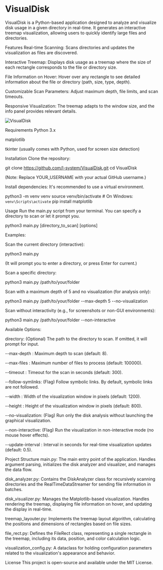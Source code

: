 # VisualDisk

VisualDisk is a Python-based application designed to analyze and visualize disk usage in a given directory in real-time. It generates an interactive treemap visualization, allowing users to quickly identify large files and directories.

Features
Real-time Scanning: Scans directories and updates the visualization as files are discovered.

Interactive Treemap: Displays disk usage as a treemap where the size of each rectangle corresponds to the file or directory size.

File Information on Hover: Hover over any rectangle to see detailed information about the file or directory (path, size, type, depth).

Customizable Scan Parameters: Adjust maximum depth, file limits, and scan timeouts.

Responsive Visualization: The treemap adapts to the window size, and the info panel provides relevant details.


![VisualDisk](https://github.com/user-attachments/assets/ca6e0b05-a6fc-4116-b31d-b349764f9eb6)


Requirements
Python 3.x

matplotlib

tkinter (usually comes with Python, used for screen size detection)

Installation
Clone the repository:

git clone https://github.com/l-system/VisualDisk.git
cd VisualDisk

(Note: Replace YOUR_USERNAME with your actual GitHub username.)

Install dependencies:
It's recommended to use a virtual environment.

python3 -m venv venv
source venv/bin/activate  # On Windows: `venv\Scripts\activate`
pip install matplotlib

Usage
Run the main.py script from your terminal. You can specify a directory to scan or let it prompt you.

python3 main.py [directory_to_scan] [options]

Examples:

Scan the current directory (interactive):

python3 main.py

(It will prompt you to enter a directory, or press Enter for current.)

Scan a specific directory:

python3 main.py /path/to/your/folder

Scan with a maximum depth of 5 and no visualization (for analysis only):

python3 main.py /path/to/your/folder --max-depth 5 --no-visualization

Scan without interactivity (e.g., for screenshots or non-GUI environments):

python3 main.py /path/to/your/folder --non-interactive

Available Options:

directory: (Optional) The path to the directory to scan. If omitted, it will prompt for input.

--max-depth <int>: Maximum depth to scan (default: 8).

--max-files <int>: Maximum number of files to process (default: 100000).

--timeout <int>: Timeout for the scan in seconds (default: 300).

--follow-symlinks: (Flag) Follow symbolic links. By default, symbolic links are not followed.

--width <int>: Width of the visualization window in pixels (default: 1200).

--height <int>: Height of the visualization window in pixels (default: 800).

--no-visualization: (Flag) Run only the disk analysis without launching the graphical visualization.

--non-interactive: (Flag) Run the visualization in non-interactive mode (no mouse hover effects).

--update-interval <float>: Interval in seconds for real-time visualization updates (default: 0.5).

Project Structure
main.py: The main entry point of the application. Handles argument parsing, initializes the disk analyzer and visualizer, and manages the data flow.

disk_analyzer.py: Contains the DiskAnalyzer class for recursively scanning directories and the RealTimeDataStreamer for sending file information in batches.

disk_visualizer.py: Manages the Matplotlib-based visualization. Handles rendering the treemap, displaying file information on hover, and updating the display in real-time.

treemap_layouter.py: Implements the treemap layout algorithm, calculating the positions and dimensions of rectangles based on file sizes.

file_rect.py: Defines the FileRect class, representing a single rectangle in the treemap, including its data, position, and color calculation logic.

visualization_config.py: A dataclass for holding configuration parameters related to the visualization's appearance and behavior.

License
This project is open-source and available under the MIT License.
